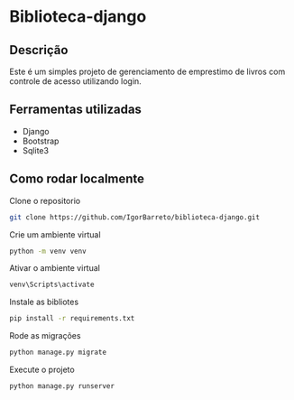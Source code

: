 # Biblioteca-django

## Descrição
Este é um simples projeto de gerenciamento de emprestimo de livros com controle de acesso utilizando login.
## Ferramentas utilizadas
* Django
* Bootstrap
* Sqlite3

## Como rodar localmente
Clone o repositorio
```bash
git clone https://github.com/IgorBarreto/biblioteca-django.git
```
Crie um ambiente virtual
```bash
python -m venv venv
```
Ativar o ambiente virtual 
```bash
venv\Scripts\activate
```
Instale as bibliotes
```bash
pip install -r requirements.txt
```
Rode as migrações
```bash
python manage.py migrate 
```
Execute o projeto
```bash
python manage.py runserver
```
